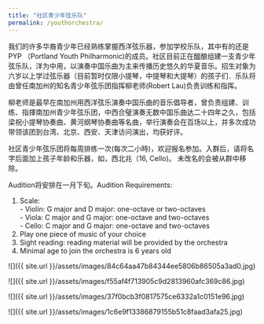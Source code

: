 ```yaml
---
title: "社区青少年弦乐队"
permalink: /youthorchestra/
---
```


我们的许多华裔青少年已经熟练掌握西洋弦乐器，参加学校乐队，其中有的还是PYP （Portland Youth Philharmonic)的成员。社区目前正在醞酿组建一支青少年弦乐队，洋为中用，以演奏中国乐曲为主来传播历史悠久的华夏音乐。招生对象为六岁以上学过弦乐器（目前暂时仅限小提琴，中提琴和大提琴）的孩子们．乐队将由曾任南加州的知名青少年弦乐团指挥柳老师(Robert Lau)负责训练和指挥。

柳老师是最早在南加州用西洋弦乐演奏中国乐曲的音乐倡导者，曾负责组建、训练、指揮南加州青少年弦乐团，中西合璧演奏无数中国乐曲达二十四年之久，包括梁祝小提琴协奏曲、黄河纲琴协奏曲等名曲，举行演奏会在百场以上，并多次成功带领该团到台湾、北京、西安、天津访问演出，均获好评。

社区青少年弦乐团将每周排练一次(每次二小時)，欢迎报名参加。入群后，请将名字后面加上孩子年龄和乐器，如，西北兆（16, Cello)。 未改名的会被从群中移除。

Audition将安排在一月下旬。Audition Requirements:

1. Scale:  
       - Violin: G major and D major: one-octave or two-octaves  
       - Viola: C major and G major: one-octave and two-octaves  
       - Cello: C major and G major: one-octave and two-octaves  
2. Play one piece of music of your choice  
3. Sight reading: reading material will be provided by the orchestra  
4. Minimal age to join the orchestra is 6 years old  

![]({{ site.url }}/assets/images/84c64aa47b84344ee5806b86505a3ad0.jpg)

![]({{ site.url }}/assets/images/f55af4f713905c9d2813960afc369c86.jpg)

![]({{ site.url }}/assets/images/37f0bcb3f0817575ce6332a1c0151e96.jpg)

![]({{ site.url }}/assets/images/1c6e9f13386879155b51c8faad3afa25.jpg)
